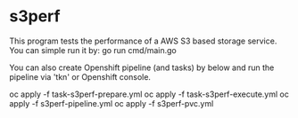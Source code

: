 # s3perf

This program tests the performance of a AWS S3 based storage service. You can simple run it by:
go run cmd/main.go

You can also create Openshift pipeline (and tasks) by below and run the pipeline via 'tkn' or Openshift console.

oc apply -f task-s3perf-prepare.yml
oc apply -f task-s3perf-execute.yml
oc apply -f s3perf-pipeline.yml
oc apply -f s3perf-pvc.yml